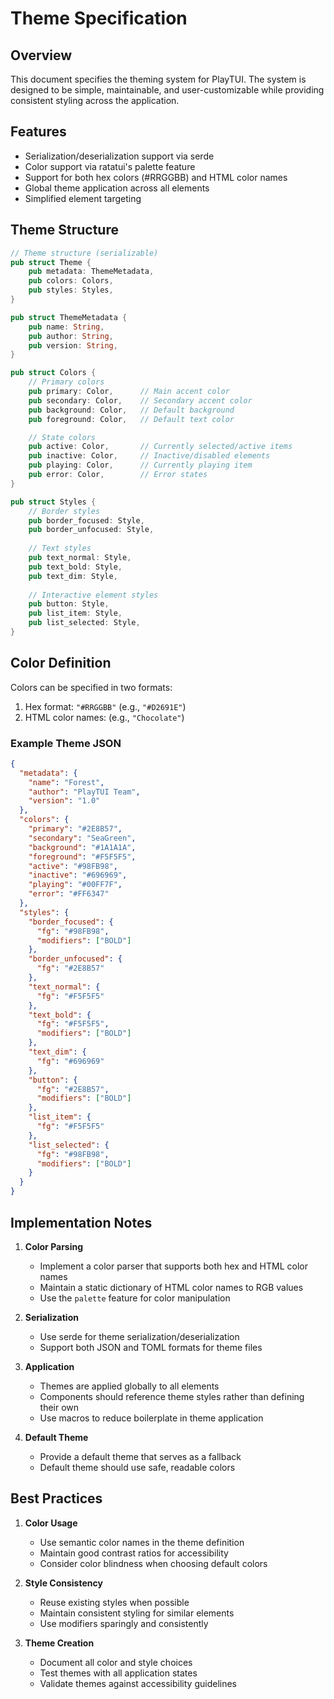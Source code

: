 # Theme Specification

## Overview

This document specifies the theming system for PlayTUI. The system is designed to be simple, maintainable, and user-customizable while providing consistent styling across the application.

## Features

- Serialization/deserialization support via serde
- Color support via ratatui's palette feature
- Support for both hex colors (#RRGGBB) and HTML color names
- Global theme application across all elements
- Simplified element targeting

## Theme Structure

```rust
// Theme structure (serializable)
pub struct Theme {
    pub metadata: ThemeMetadata,
    pub colors: Colors,
    pub styles: Styles,
}

pub struct ThemeMetadata {
    pub name: String,
    pub author: String,
    pub version: String,
}

pub struct Colors {
    // Primary colors
    pub primary: Color,      // Main accent color
    pub secondary: Color,    // Secondary accent color
    pub background: Color,   // Default background
    pub foreground: Color,   // Default text color

    // State colors
    pub active: Color,       // Currently selected/active items
    pub inactive: Color,     // Inactive/disabled elements
    pub playing: Color,      // Currently playing item
    pub error: Color,        // Error states
}

pub struct Styles {
    // Border styles
    pub border_focused: Style,
    pub border_unfocused: Style,
    
    // Text styles
    pub text_normal: Style,
    pub text_bold: Style,
    pub text_dim: Style,
    
    // Interactive element styles
    pub button: Style,
    pub list_item: Style,
    pub list_selected: Style,
}
```

## Color Definition

Colors can be specified in two formats:
1. Hex format: `"#RRGGBB"` (e.g., `"#D2691E"`)
2. HTML color names: (e.g., `"Chocolate"`)

### Example Theme JSON

```json
{
  "metadata": {
    "name": "Forest",
    "author": "PlayTUI Team",
    "version": "1.0"
  },
  "colors": {
    "primary": "#2E8B57",
    "secondary": "SeaGreen",
    "background": "#1A1A1A",
    "foreground": "#F5F5F5",
    "active": "#98FB98",
    "inactive": "#696969",
    "playing": "#00FF7F",
    "error": "#FF6347"
  },
  "styles": {
    "border_focused": {
      "fg": "#98FB98",
      "modifiers": ["BOLD"]
    },
    "border_unfocused": {
      "fg": "#2E8B57"
    },
    "text_normal": {
      "fg": "#F5F5F5"
    },
    "text_bold": {
      "fg": "#F5F5F5",
      "modifiers": ["BOLD"]
    },
    "text_dim": {
      "fg": "#696969"
    },
    "button": {
      "fg": "#2E8B57",
      "modifiers": ["BOLD"]
    },
    "list_item": {
      "fg": "#F5F5F5"
    },
    "list_selected": {
      "fg": "#98FB98",
      "modifiers": ["BOLD"]
    }
  }
}
```

## Implementation Notes

1. **Color Parsing**
   - Implement a color parser that supports both hex and HTML color names
   - Maintain a static dictionary of HTML color names to RGB values
   - Use the `palette` feature for color manipulation

2. **Serialization**
   - Use serde for theme serialization/deserialization
   - Support both JSON and TOML formats for theme files

3. **Application**
   - Themes are applied globally to all elements
   - Components should reference theme styles rather than defining their own
   - Use macros to reduce boilerplate in theme application

4. **Default Theme**
   - Provide a default theme that serves as a fallback
   - Default theme should use safe, readable colors

## Best Practices

1. **Color Usage**
   - Use semantic color names in the theme definition
   - Maintain good contrast ratios for accessibility
   - Consider color blindness when choosing default colors

2. **Style Consistency**
   - Reuse existing styles when possible
   - Maintain consistent styling for similar elements
   - Use modifiers sparingly and consistently

3. **Theme Creation**
   - Document all color and style choices
   - Test themes with all application states
   - Validate themes against accessibility guidelines
